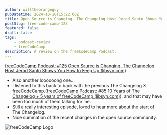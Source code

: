 ```yaml
---
author: willtheorangeguy
pubDatetime: 2024-10-10T15:22:00Z
title: Open Source is Changing. The Changelog Host Jerod Santo Shows You How to Keep Up Podcast Review
postSlug: free-code-camp-125
featured: false
draft: false
tags:
    - podcast-review
    - freeCodeCamp
description: A review on the freeCodeCamp Podcast.
---
```


[freeCodeCamp Podcast: #125 Open Source is Changing. The Changelog Host Jerod Santo Shows You How to Keep Up (libsyn.com)](https://freecodecamp.libsyn.com/125-open-source-is-changing-the-changelog-host-jerod-santo-shows-you-how-to-keep-up)

- Also another loooooong one...
- I listened to this back to back with the previous The Changelog X freeCodeCamp.([freeCodeCamp Podcast: #85 10 Years of The Changelog + 5 years of freeCodeCamp (libsyn.com)](https://freecodecamp.libsyn.com/crossover-special-10-years-of-the-changelog-5-years-of-freecodecamp)), and that may have been too much of them talking for me.
- Still a really interesting episode, loved to hear more about the start of The Changelog.
- Nice summation of the recent changes in the open source community.

![freeCodeCamp Logo](https://is1-ssl.mzstatic.com/image/thumb/Podcasts126/v4/35/e9/b6/35e9b65b-94f3-24ac-3876-6e73f7ac184d/mza_13527185515497085459.jpeg/300x300bb.webp)
